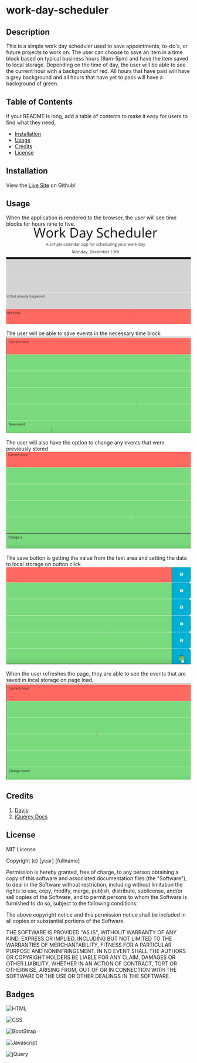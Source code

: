 # work-day-scheduler

## Description

This is a simple work day scheduler used to save appointments, to-do's, or future projects to work on. The user can choose to save an item in a time block based on typical business hours (9am-5pm) and have the item saved to local storage. Depending on the time of day, the user will be able to see the current hour with a background of red. All hours that have past will have a grey background and all hours that have yet to pass will have a background of green. 

## Table of Contents 

If your README is long, add a table of contents to make it easy for users to find what they need.

- [Installation](#installation)
- [Usage](#usage)
- [Credits](#credits)
- [License](#license)

## Installation

View the [Live Site](https://silkyjazz.github.io/work-day-scheduler/) on Github!

## Usage

When the application is rendered to the browser, the user will see time blocks for hours nine to five.
![On Page Load](assets/on_load.png)

The user will be able to save events in the necessary time block
![Current Event](assets/new_event.png)

The user will also have the option to change any events that were previously stored
![Change the current event](assets/change_event.png)

The save button is getting the value from the text area and setting the data to local storage on button click.
![Save the Event](assets/save_button.png)

When the user refreshes the page, they are able to see the events that are saved in local storage on page load.
![Saved Event In Local Storage](assets/saved_event.png)

## Credits

1. [Dayjs](https://day.js.org/)
2. [jQuerey Docs](https://jqueryui.com/)

## License

MIT License

Copyright (c) [year] [fullname]

Permission is hereby granted, free of charge, to any person obtaining a copy
of this software and associated documentation files (the "Software"), to deal
in the Software without restriction, including without limitation the rights
to use, copy, modify, merge, publish, distribute, sublicense, and/or sell
copies of the Software, and to permit persons to whom the Software is
furnished to do so, subject to the following conditions:

The above copyright notice and this permission notice shall be included in all
copies or substantial portions of the Software.

THE SOFTWARE IS PROVIDED "AS IS", WITHOUT WARRANTY OF ANY KIND, EXPRESS OR
IMPLIED, INCLUDING BUT NOT LIMITED TO THE WARRANTIES OF MERCHANTABILITY,
FITNESS FOR A PARTICULAR PURPOSE AND NONINFRINGEMENT. IN NO EVENT SHALL THE
AUTHORS OR COPYRIGHT HOLDERS BE LIABLE FOR ANY CLAIM, DAMAGES OR OTHER
LIABILITY, WHETHER IN AN ACTION OF CONTRACT, TORT OR OTHERWISE, ARISING FROM,
OUT OF OR IN CONNECTION WITH THE SOFTWARE OR THE USE OR OTHER DEALINGS IN THE
SOFTWARE.

## Badges

![HTML](https://img.shields.io/badge/HTML5-E34F26?style=for-the-badge&logo=html5&logoColor=white)

![CSS](https://img.shields.io/badge/CSS3-1572B6?style=for-the-badge&logo=css3&logoColor=white)

![BootStrap](https://img.shields.io/badge/Bootstrap-563D7C?style=for-the-badge&logo=bootstrap&logoColor=white)

![Javascript](https://img.shields.io/badge/JavaScript-323330?style=for-the-badge&logo=javascript&logoColor=F7DF1E)

![jQuery](https://img.shields.io/badge/jQuery-0769AD?style=for-the-badge&logo=jquery&logoColor=white)

